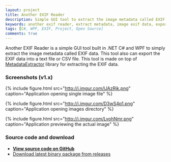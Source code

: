 ```yaml
---
layout: project
title: Another EXIF Reader
description: Simple GUI tool to extract the image metadata called EXIF data.
keywords: another exif reader, extract metadata, image exif data, export exif data, image preview
tags: [C#, WPF, EXIF, Project, Open Source]
comments: true
---
```


Another EXIF Reader is a simple GUI tool built in .NET C# and WPF to simply extract the image metadata called EXIF data. This tool also can export the EXIF data into a text file or CSV file. This tool is made on top of [MetadataExtractor](https://github.com/drewnoakes/metadata-extractor-dotnet) library for extracting the EXIF data.

### Screenshots (v1.x)

{% include figure.html src="http://i.imgur.com/lJAzRjk.png" caption="Application opening single image file" %}

{% include figure.html src="http://i.imgur.com/D3wS4p1.png" caption="Application opening images directory" %}

{% include figure.html src="http://i.imgur.com/LvohNmr.png" caption="Application previewing the actual image" %}

### Source code and download

- [**View source code on GitHub**](https://github.com/heiswayi/another-exif-reader)
- [Download latest binary package from releases](https://github.com/heiswayi/another-exif-reader/releases)
